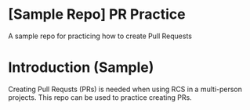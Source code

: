 # [Sample Repo] PR Practice
A sample repo for practicing how to create Pull Requests

# Introduction (Sample)
Creating Pull Requsts (PRs) is needed when using RCS in a multi-person projects. This repo can be used to practice creating PRs.


